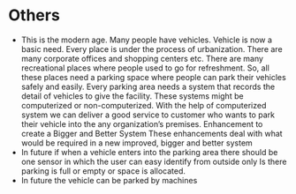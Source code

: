 # Others
- This is the modern age. Many people have vehicles. Vehicle is now a basic need. Every place is under the process of urbanization. There are many corporate offices and shopping centers etc. There are many recreational places where people used to go for refreshment. So, all these places need a parking space where people can park their vehicles safely and easily. Every parking area needs a system that records the detail of vehicles to give the facility. These systems might be computerized or non-computerized. With the help of computerized system we can deliver a good service to customer who wants to park their vehicle into the any organization’s premises.
Enhancement to create a Bigger and Better System
These enhancements deal with what would be required in a new improved, bigger and better system
- In future if when a vehicle enters into the parking area there should be  one sensor in which the user can easy identify from outside only Is there parking is full or empty or space is allocated.
- In future the vehicle can be parked by machines

